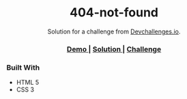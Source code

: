 <!-- Please update value in the {}  -->

<h1 align="center">404-not-found</h1>

<div align="center">
   Solution for a challenge from  <a href="http://devchallenges.io" target="_blank">Devchallenges.io</a>.
</div>

<div align="center">
  <h3>
    <a href="https://{your-demo-link.your-domain}">
      Demo
    </a>
    <span> | </span>
    <a href="https://{your-url-to-the-solution}">
      Solution
    </a>
    <span> | </span>
    <a href="https://devchallenges.io/challenges/wBunSb7FPrIepJZAg0sY">
      Challenge
    </a>
  </h3>
</div>

<!--
## Table of Contents

- [Overview](#overview)
- [Built With](#built-with)
- [Features](#features)
- [Contact](#contact)
- [Acknowledgements](#acknowledgements)
## Overview

![screenshot](https://user-images.githubusercontent.com/16707738/92399059-5716eb00-f132-11ea-8b14-bcacdc8ec97b.png)
-->
### Built With

- HTML 5
- CSS 3

<!--
## Features

This application/site was created as a submission to a [DevChallenges](https://devchallenges.io/challenges) challenge. The [challenge](https://devchallenges.io/challenges/wBunSb7FPrIepJZAg0sY) was to build an application to complete the given user stories.


## Acknowledgements

- [Steps to replicate a design with only HTML and CSS](https://devchallenges-blogs.web.app/how-to-replicate-design/)
- [Marked - a markdown parser](https://github.com/chjj/marked)

## Contact

- Website [Check my personal site](https://{augustocarmona.github.io})
-->

<!-- TABLE OF CONTENTS -->
<!-- OVERVIEW -->
<!-- This section should list any major frameworks that you built your project using. Here are a few examples.-->
<!-- List the features of your application or follow the template. Don't share the figma file here :) -->
<!-- This section should list any articles or add-ons/plugins that helps you to complete the project. This is optional but it will help you in the future. For exmpale -->
